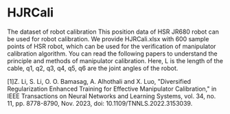 # HJRCali
The dataset of robot calibration This position data of HSR JR680 robot can be used for robot calibration. We provide HJRCali.xlsx with 600 sample points of HSR robot, which can be used for the verification of manipulator calibration algorithm. You can read the following papers to understand the principle and methods of manipulator calibration. Here, L is the length of the cable, q1, q2, q3, q4, q5, q6 are the joint angles of the robot.

[1]Z. Li, S. Li, O. O. Bamasag, A. Alhothali and X. Luo, "Diversified Regularization Enhanced Training for Effective Manipulator Calibration," in IEEE Transactions on Neural Networks and Learning Systems, vol. 34, no. 11, pp. 8778-8790, Nov. 2023, doi: 10.1109/TNNLS.2022.3153039.

